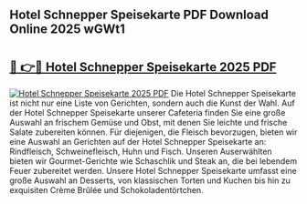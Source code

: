 ## Hotel Schnepper Speisekarte PDF Download Online 2025 wGWt1

# <h2><a href="http://gc7mmhy.nevu.top/?p=Hotel+Schnepper+Speisekarte">🔗 👉🔴 Hotel Schnepper Speisekarte 2025 PDF</a></h2>

[![Hotel Schnepper Speisekarte 2025 PDF](https://i.imgur.com/dBaPXMq.png)](http://gc7mmhy.nevu.top/?p=Hotel+Schnepper+Speisekarte)
Die Hotel Schnepper Speisekarte ist nicht nur eine Liste von Gerichten, sondern auch die Kunst der Wahl. Auf der Hotel Schnepper Speisekarte unserer Cafeteria finden Sie eine große Auswahl an frischem Gemüse und Obst, mit denen Sie leichte und frische Salate zubereiten können. Für diejenigen, die Fleisch bevorzugen, bieten wir eine Auswahl an Gerichten auf der Hotel Schnepper Speisekarte an: Rindfleisch, Schweinefleisch, Huhn und Fisch. Unseren Auserwählten bieten wir Gourmet-Gerichte wie Schaschlik und Steak an, die bei lebendem Feuer zubereitet werden. Unsere Hotel Schnepper Speisekarte umfasst eine große Auswahl an Desserts, von klassischen Torten und Kuchen bis hin zu exquisiten Crème Brûlée und Schokoladentörtchen.
